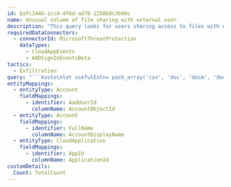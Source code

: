 ```yaml
---
id: bafc1446-1cc4-4f6d-ad76-1250b8c3b60c
name: Unusual volume of file sharing with external user.
description: "This query looks for users sharing access to files with external users. \nThis applies to SharePoint and OneDrive users.\nAudit event and Cloud application identifier references.  \nReference - https://learn.microsoft.com/microsoft-365/compliance/audit-log-sharing?view=o365-worldwide\nReference - https://learn.microsoft.com/azure/sentinel/entities-reference#cloud-application-identifiers\n"
requiredDataConnectors:
  - connectorId: MicrosoftThreatProtection
    dataTypes:
      - CloudAppEvents
      - AADSignInEventsBeta
tactics:
  - Exfiltration
query: "```kusto\nlet usefulExtn= pack_array('csv', 'doc', 'docm', 'docx', 'dot', 'dotx', 'eml', 'pdf', 'pot', 'potm', 'potx', 'ppam', 'pps', 'ppsm', 'ppsx', 'ppt', 'pptm', 'pptx',\n  'psd', 'pst', 'pub', 'ppk', 'rar', 'rtf', 'txt', 'vsd', 'vsdm', 'vsdx', 'vss', 'vssm', 'vst', 'vstm', 'vstx', 'xla', 'xlam', 'xll', 'xlm', 'xls', 'xlsm', 'xlsx', 'xlt',\n  'xltm', 'xltx', 'xps', 'zip', 'xsl');\nlet sharingPerms= pack_array(\"AnonymousLinkCreated\", \"SharingInvitationCreated\", \"SharingSet\");\nlet relevantAppIds = pack_array(int(20892), int(15600)); // App Ids for SharePoint and OneDrive\nlet timeWindow = 24h;\nlet timeNow = now();\n//\nlet riskyUsers= // Look for users with risky sign-ins\n  AADSignInEventsBeta    \n  | where Timestamp between ((timeNow - timeWindow) .. (timeNow))\n  | where isnotempty(AccountObjectId) and isnotempty(RequestId) // In AADSignInEventsBeta, the SessionId column has inaccurate data and instead the RequestId has the actual Session identifier\n  | where ErrorCode == 0\n  | where RiskLevelDuringSignIn >=80\n  | project RiskLevelDuringSignIn, AccountObjectId, Timestamp, SessionId=RequestId\n  ;\nlet hasUsers = isnotempty(toscalar(riskyUsers));\n//\nCloudAppEvents // look for file sharing activity and scope it to risky users\n  | where hasUsers\n  | where Timestamp between ((timeNow - timeWindow) .. (timeNow))\n  | where ApplicationId in (relevantAppIds)\n  | where AccountObjectId in (riskyUsers)\n  | where ActionType in (sharingPerms)\n  | extend SourceFileExtension = tostring(RawEventData.SourceFileExtension), SourceFileName=tostring(RawEventData.SourceFileName), TargetGroup=tostring(RawEventData.TargetUserOrGroupType)\n  | where SourceFileExtension has_any (usefulExtn)\n  | where TargetGroup == \"Guest\"\n  //\n  | summarize Count = countif(isnotempty( SourceFileName)), (Timestamp, ReportId)=arg_min(Timestamp, ReportId) ,FileNames = make_set(SourceFileName, 10) ,FileExt = make_set(SourceFileExtension, 10) by AccountObjectId, AccountDisplayName, ApplicationId, ActionType, Time = bin(Timestamp, 10m)\n  | summarize TotalCount = countif(Count > 10) , (Timestamp, ReportId)=arg_min(Timestamp, ReportId) by AccountObjectId, AccountDisplayName, ApplicationId\n  | where TotalCount > 1```"
entityMappings:
  - entityType: Account
    fieldMappings:
      - identifier: AadUserId
        columnName: AccountObjectId
  - entityType: Account
    fieldMappings:
      - identifier: FullName
        columnName: AccountDisplayName
  - entityType: CloudApplication
    fieldMappings:
      - identifier: AppId
        columnName: ApplicationId
customDetails:
  Count: TotalCount
---
```

